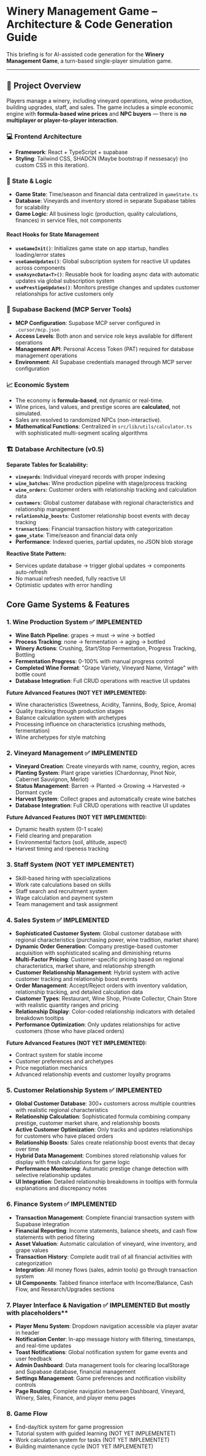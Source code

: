 # Winery Management Game – Architecture & Code Generation Guide

This briefing is for AI-assisted code generation for the **Winery Management Game**, a turn-based single-player simulation game.

---

## 🔧 Project Overview
Players manage a winery, including vineyard operations, wine production, building upgrades, staff, and sales. The game includes a simple economic engine with **formula-based wine prices** and **NPC buyers** — there is **no multiplayer or player-to-player interaction**.

### 💻 Frontend Architecture

- **Framework**: React + TypeScript + supabase
- **Styling**: Tailwind CSS, SHADCN (Maybe bootstrap if nessesacy) (no custom CSS in this iteration).


### 🧠 State & Logic

- **Game State**: Time/season and financial data centralized in `gameState.ts`
- **Database**: Vineyards and inventory stored in separate Supabase tables for scalability
- **Game Logic**: All business logic (production, quality calculations, finances) in service files, not components

#### React Hooks for State Management
- **`useGameInit()`**: Initializes game state on app startup, handles loading/error states
- **`useGameUpdates()`**: Global subscription system for reactive UI updates across components
- **`useAsyncData<T>()`**: Reusable hook for loading async data with automatic updates via global subscription system
- **`usePrestigeUpdates()`**: Monitors prestige changes and updates customer relationships for active customers only

### 🔌 Supabase Backend (MCP Server Tools)

- **MCP Configuration**: Supabase MCP server configured in `.cursor/mcp.json`
- **Access Levels**: Both anon and service role keys available for different operations
- **Management API**: Personal Access Token (PAT) required for database management operations
- **Environment**: All Supabase credentials managed through MCP server configuration

### 📈 Economic System
- The economy is **formula-based**, not dynamic or real-time.
- Wine prices, land values, and prestige scores are **calculated**, not simulated.
- Sales are resolved to randomized NPCs (non-interactive).
- **Mathematical Functions**: Centralized in `src/lib/utils/calculator.ts` with sophisticated multi-segment scaling algorithms

### 🏗️ Database Architecture (v0.5)
**Separate Tables for Scalability:**
- **`vineyards`**: Individual vineyard records with proper indexing
- **`wine_batches`**: Wine production pipeline with stage/process tracking
- **`wine_orders`**: Customer orders with relationship tracking and calculation data
- **`customers`**: Global customer database with regional characteristics and relationship management
- **`relationship_boosts`**: Customer relationship boost events with decay tracking
- **`transactions`**: Financial transaction history with categorization
- **`game_state`**: Time/season and financial data only
- **Performance**: Indexed queries, partial updates, no JSON blob storage

**Reactive State Pattern:**
- Services update database → trigger global updates → components auto-refresh
- No manual refresh needed, fully reactive UI
- Optimistic updates with error handling

## Core Game Systems & Features

### 1. Wine Production System ✅ **IMPLEMENTED**
- **Wine Batch Pipeline**: grapes → must → wine → bottled
- **Process Tracking**: none → fermentation → aging → bottled
- **Winery Actions**: Crushing, Start/Stop Fermentation, Progress Tracking, Bottling
- **Fermentation Progress**: 0-100% with manual progress control
- **Completed Wine Format**: "Grape Variety, Vineyard Name, Vintage" with bottle count
- **Database Integration**: Full CRUD operations with reactive UI updates

**Future Advanced Features (NOT YET IMPLEMENTED):**
- Wine characteristics (Sweetness, Acidity, Tannins, Body, Spice, Aroma)
- Quality tracking through production stages
- Balance calculation system with archetypes
- Processing influence on characteristics (crushing methods, fermentation)
- Wine archetypes for style matching

### 2. Vineyard Management ✅ **IMPLEMENTED**
- **Vineyard Creation**: Create vineyards with name, country, region, acres
- **Planting System**: Plant grape varieties (Chardonnay, Pinot Noir, Cabernet Sauvignon, Merlot)
- **Status Management**: Barren → Planted → Growing → Harvested → Dormant cycle
- **Harvest System**: Collect grapes and automatically create wine batches
- **Database Integration**: Full CRUD operations with reactive UI updates

**Future Advanced Features (NOT YET IMPLEMENTED):**
- Dynamic health system (0-1 scale)
- Field clearing and preparation
- Environmental factors (soil, altitude, aspect)
- Harvest timing and ripeness tracking

### 3. Staff System (NOT YET IMPLEMENTET)
- Skill-based hiring with specializations
- Work rate calculations based on skills
- Staff search and recruitment system
- Wage calculation and payment system
- Team management and task assignment

### 4. Sales System ✅ **IMPLEMENTED**
- **Sophisticated Customer System**: Global customer database with regional characteristics (purchasing power, wine tradition, market share)
- **Dynamic Order Generation**: Company prestige-based customer acquisition with sophisticated scaling and diminishing returns
- **Multi-Factor Pricing**: Customer-specific pricing based on regional characteristics, market share, and relationship strength
- **Customer Relationship Management**: Hybrid system with active customer tracking and relationship boost events
- **Order Management**: Accept/Reject orders with inventory validation, relationship tracking, and detailed calculation data
- **Customer Types**: Restaurant, Wine Shop, Private Collector, Chain Store with realistic quantity ranges and pricing
- **Relationship Display**: Color-coded relationship indicators with detailed breakdown tooltips
- **Performance Optimization**: Only updates relationships for active customers (those who have placed orders)

**Future Advanced Features (NOT YET IMPLEMENTED):**
- Contract system for stable income
- Customer preferences and archetypes
- Price negotiation mechanics
- Advanced relationship events and customer loyalty programs

### 5. Customer Relationship System ✅ **IMPLEMENTED**
- **Global Customer Database**: 300+ customers across multiple countries with realistic regional characteristics
- **Relationship Calculation**: Sophisticated formula combining company prestige, customer market share, and relationship boosts
- **Active Customer Optimization**: Only tracks and updates relationships for customers who have placed orders
- **Relationship Boosts**: Sales create relationship boost events that decay over time
- **Hybrid Data Management**: Combines stored relationship values for display with fresh calculations for game logic
- **Performance Monitoring**: Automatic prestige change detection with selective relationship updates
- **UI Integration**: Detailed relationship breakdowns in tooltips with formula explanations and discrepancy notes

### 6. Finance System ✅ **IMPLEMENTED**
- **Transaction Management**: Complete financial transaction system with Supabase integration
- **Financial Reporting**: Income statements, balance sheets, and cash flow statements with period filtering
- **Asset Valuation**: Automatic calculation of vineyard, wine inventory, and grape values
- **Transaction History**: Complete audit trail of all financial activities with categorization
- **Integration**: All money flows (sales, admin tools) go through transaction system
- **UI Components**: Tabbed finance interface with Income/Balance, Cash Flow, and Research/Upgrades sections

### 7. Player Interface & Navigation ✅ **IMPLEMENTED** But mostly with placeholders**
- **Player Menu System**: Dropdown navigation accessible via player avatar in header
- **Notification Center**: In-app message history with filtering, timestamps, and real-time updates
- **Toast Notifications**: Global notification system for game events and user feedback
- **Admin Dashboard**: Data management tools for clearing localStorage and Supabase database, financial management
- **Settings Management**: Game preferences and notification visibility controls
- **Page Routing**: Complete navigation between Dashboard, Vineyard, Winery, Sales, Finance, and player menu pages

### 8. Game Flow
- End-day/tick system for game progression
- Tutorial system with guided learning (NOT YET IMPLEMENTET)
- Work calculation system for tasks (NOT YET IMPLEMENTET)
- Building maintenance cycle (NOT YET IMPLEMENTET)
